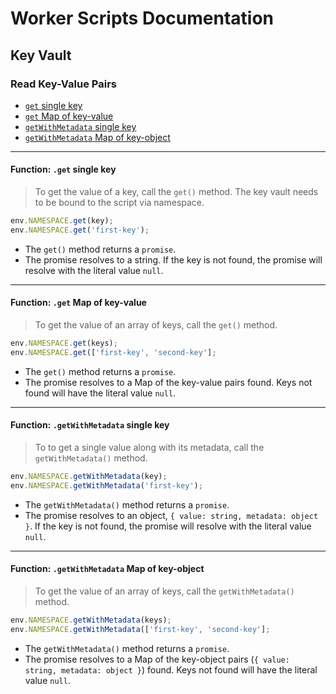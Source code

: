 # Worker Scripts Documentation

## Key Vault

### Read Key-Value Pairs

* [`get` single key](#function-get-single-key)
* [`get` Map of key-value](#function-get-map-of-key-value)
* [`getWithMetadata` single key](#function-getwithmetadata-single-key)
* [`getWithMetadata` Map of key-object](#function-getwithmetadata-map-of-key-object)

<hr/>

#### Function: `.get` single key

> To get the value of a key, call the `get()` method. The key vault needs to be bound to the script via namespace.

```javascript
env.NAMESPACE.get(key);
env.NAMESPACE.get('first-key');
```

* The `get()` method returns a `promise`.
* The promise resolves to a string. If the key is not found, the promise will resolve with the literal value `null`.

<hr/>

#### Function: `.get` Map of key-value

> To get the value of an array of keys, call the `get()` method.

```javascript
env.NAMESPACE.get(keys);
env.NAMESPACE.get(['first-key', 'second-key'];
```

* The `get()` method returns a `promise`.
* The promise resolves to a Map of the key-value pairs found. Keys not found will have the literal value `null`.

<hr/>

#### Function: `.getWithMetadata` single key

> To to get a single value along with its metadata, call the `getWithMetadata()` method.

```javascript
env.NAMESPACE.getWithMetadata(key);
env.NAMESPACE.getWithMetadata('first-key');
```

* The `getWithMetadata()` method returns a `promise`.
* The promise resolves to an object, `{ value: string, metadata: object }`. If the key is not found, the promise will resolve with the literal value `null`.

<hr/>

#### Function: `.getWithMetadata` Map of key-object

> To get the value of an array of keys, call the `getWithMetadata()` method.

```javascript
env.NAMESPACE.getWithMetadata(keys);
env.NAMESPACE.getWithMetadata(['first-key', 'second-key'];
```

* The `getWithMetadata()` method returns a `promise`.
* The promise resolves to a Map of the key-object pairs (`{ value: string, metadata: object }`) found. Keys not found will have the literal value `null`.
